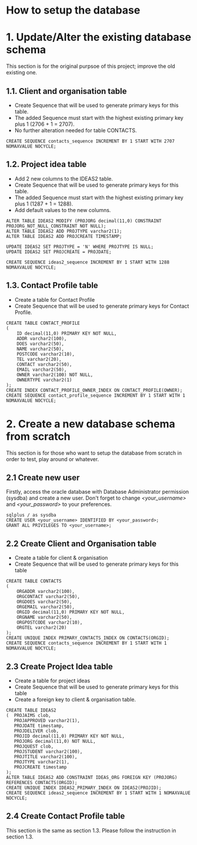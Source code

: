 # How to setup the database 


# 1. Update/Alter the existing database schema
This section is for the original purpsoe of this project; improve the old existing one.

## 1.1. Client and organisation table
- Create Sequence that will be used to generate primary keys for this table.
- The added Sequence must start with the highest existing primary key plus 1 (2706 + 1 = 2707).
- No further alteration needed for table CONTACTS.

```
CREATE SEQUENCE contacts_sequence INCREMENT BY 1 START WITH 2707 NOMAXVALUE NOCYCLE;
```


## 1.2. Project idea table
- Add 2 new columns to the IDEAS2 table.
- Create Sequence that will be used to generate primary keys for this table.
- The added Sequence must start with the highest existing primary key plus 1 (1287 + 1 = 1288).
- Add default values to the new columns.

```
ALTER TABLE IDEAS2 MODIFY (PROJORG decimal(11,0) CONSTRAINT PROJORG_NOT_NULL_CONSTRAINT NOT NULL); 
ALTER TABLE IDEAS2 ADD PROJTYPE varchar2(1);
ALTER TABLE IDEAS2 ADD PROJCREATE TIMESTAMP;

UPDATE IDEAS2 SET PROJTYPE = 'N' WHERE PROJTYPE IS NULL;
UPDATE IDEAS2 SET PROJCREATE = PROJDATE;

CREATE SEQUENCE ideas2_sequence INCREMENT BY 1 START WITH 1288 NOMAXVALUE NOCYCLE;
```

## 1.3. Contact Profile table
 - Create a table for Contact Profile
 - Create Sequence that will be used to generate primary keys for Contact Profile.
 
```
CREATE TABLE CONTACT_PROFILE
(
	ID decimal(11,0) PRIMARY KEY NOT NULL,
	ADDR varchar2(100),
	DOES varchar2(50),
	NAME varchar2(50),
	POSTCODE varchar2(10),
	TEL varchar2(20),
	CONTACT varchar2(50),
	EMAIL varchar2(50),
	OWNER varchar2(100) NOT NULL,
	OWNERTYPE varchar2(1)
);
CREATE INDEX CONTACT_PROFILE_OWNER_INDEX ON CONTACT_PROFILE(OWNER);
CREATE SEQUENCE contact_profile_sequence INCREMENT BY 1 START WITH 1 NOMAXVALUE NOCYCLE; 
```


# 2. Create a new database schema from scratch
This section is for those who want to setup the database from scratch in order to test, play around or whatever.

## 2.1 Create new user
Firstly, access the oracle database with Database Administrator permission (sysdba) and create a new user.
Don't forget to change _<your_username>_ and _<your_password>_  to your preferences.

```
sqlplus / as sysdba
CREATE USER <your_username> IDENTIFIED BY <your_password>;
GRANT ALL PRIVILEGES TO <your_username>;
```


## 2.2 Create Client and Organisation table
 - Create a table for client & organisation
 - Create Sequence that will be used to generate primary keys for this table

```
CREATE TABLE CONTACTS
(
    ORGADDR varchar2(100),
    ORGCONTACT varchar2(50),
    ORGDOES varchar2(50),
    ORGEMAIL varchar2(50),
    ORGID decimal(11,0) PRIMARY KEY NOT NULL,
    ORGNAME varchar2(50),
    ORGPOSTCODE varchar2(10),
    ORGTEL varchar2(20)
);
CREATE UNIQUE INDEX PRIMARY_CONTACTS_INDEX ON CONTACTS(ORGID);
CREATE SEQUENCE contacts_sequence INCREMENT BY 1 START WITH 1 NOMAXVALUE NOCYCLE;
```


## 2.3 Create Project Idea table
 - Create a table for project ideas
 - Create Sequence that will be used to generate primary keys for this table
 - Create a foreign key to client & organisation table. 
 
```
CREATE TABLE IDEAS2
(  PROJAIMS clob,
   PROJAPPROVED varchar2(1),
   PROJDATE timestamp,
   PROJDELIVER clob,
   PROJID decimal(11,0) PRIMARY KEY NOT NULL,
   PROJORG decimal(11,0) NOT NULL,
   PROJQUEST clob,
   PROJSTUDENT varchar2(100),
   PROJTITLE varchar2(100),
   PROJTYPE varchar2(1),
   PROJCREATE timestamp
);
ALTER TABLE IDEAS2 ADD CONSTRAINT IDEAS_ORG FOREIGN KEY (PROJORG) REFERENCES CONTACTS(ORGID);
CREATE UNIQUE INDEX IDEAS2_PRIMARY_INDEX ON IDEAS2(PROJID);
CREATE SEQUENCE ideas2_sequence INCREMENT BY 1 START WITH 1 NOMAXVALUE NOCYCLE;
```


## 2.4 Create Contact Profile table
This section is the same as section 1.3. Please follow the instruction in section 1.3.

